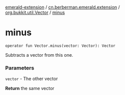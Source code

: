 [emerald-extension](../../index.md) / [cn.berberman.emerald.extension](../index.md) / [org.bukkit.util.Vector](index.md) / [minus](.)

# minus

`operator fun Vector.minus(vector: Vector): Vector`

Subtracts a vector from this one.

### Parameters

`vector` - The other vector

**Return**
the same vector

